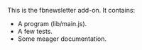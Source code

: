 This is the fbnewsletter add-on.  It contains:

* A program (lib/main.js).
* A few tests.
* Some meager documentation.
